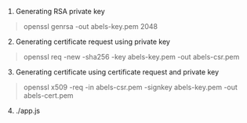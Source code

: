 1. Generating RSA private key
  > openssl genrsa -out abels-key.pem 2048

2. Generating certificate request using private key
  > openssl req -new -sha256 -key abels-key.pem -out abels-csr.pem

3. Generating certificate using certificate request and private key
  > openssl x509 -req -in abels-csr.pem -signkey abels-key.pem -out abels-cert.pem

4. ./app.js

